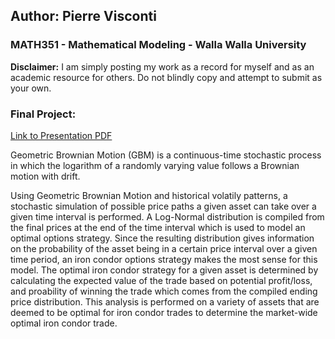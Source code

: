 ## Author: Pierre Visconti
### MATH351 - Mathematical Modeling - Walla Walla University

**Disclaimer:** I am simply posting my work as a record for myself and as an academic resource for others. Do not blindly copy and attempt to submit as your own. 

### Final Project: ###
[Link to Presentation PDF](final_project/math351_presentation.pdf)

Geometric Brownian Motion (GBM) is a continuous-time stochastic process in which the logarithm of a randomly varying value follows a Brownian motion with drift.

Using Geometric Brownian Motion and historical volatily patterns, a stochastic simulation of possible price paths a given asset can take over a given time interval is performed. A Log-Normal distribution is compiled from the final prices at the end of the time interval which is used to model an optimal options strategy. Since the resulting distribution gives information on the probability of the asset being in a certain price interval over a given time period, an iron condor options strategy makes the most sense for this model. The optimal iron condor strategy for a given asset is determined by calculating the expected value of the trade based on potential profit/loss, and proability of winning the trade which comes from the compiled ending price distribution. This analysis is performed on a variety of assets that are deemed to be optimal for iron condor trades to determine the market-wide optimal iron condor trade. 
